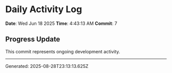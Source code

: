 # Daily Activity Log

**Date**: Wed Jun 18 2025
**Time**: 4:43:13 AM
**Commit**: 7

## Progress Update

This commit represents ongoing development activity.

---
Generated: 2025-08-28T23:13:13.625Z
